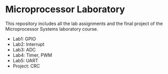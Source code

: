 # Microprocessor Laboratory
This repository includes all the lab assignments and the final project of the Microprocessor Systems laboratory course.

- Lab1: GPIO
- Lab2: Interrupt
- Lab3: ADC
- Lab4: Timer, PWM
- Lab5: UART
- Project: CRC